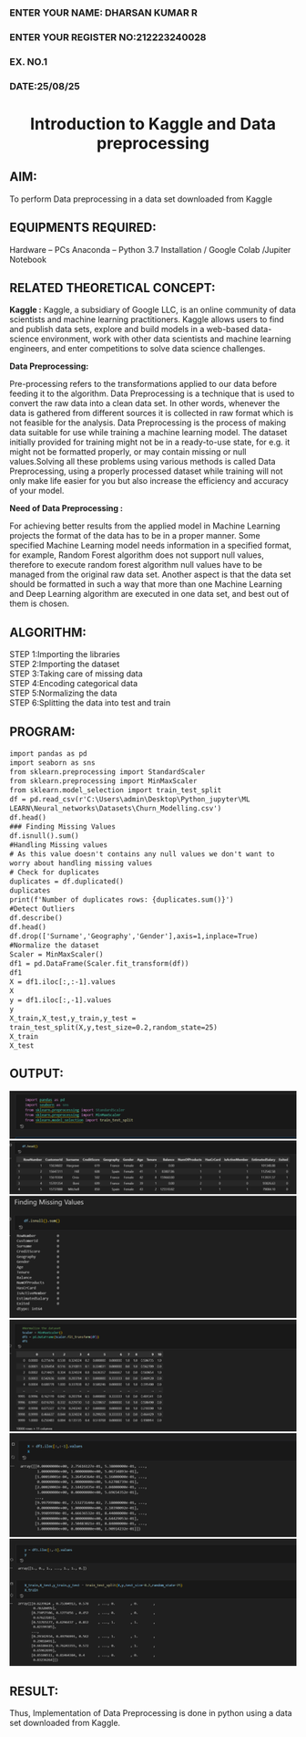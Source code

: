<H3>ENTER YOUR NAME: DHARSAN KUMAR R</H3>
<H3>ENTER YOUR REGISTER NO:212223240028</H3>
<H3>EX. NO.1</H3>
<H3>DATE:25/08/25</H3>
<H1 ALIGN =CENTER> Introduction to Kaggle and Data preprocessing</H1>

## AIM:

To perform Data preprocessing in a data set downloaded from Kaggle

## EQUIPMENTS REQUIRED:
Hardware – PCs
Anaconda – Python 3.7 Installation / Google Colab /Jupiter Notebook

## RELATED THEORETICAL CONCEPT:

**Kaggle :**
Kaggle, a subsidiary of Google LLC, is an online community of data scientists and machine learning practitioners. Kaggle allows users to find and publish data sets, explore and build models in a web-based data-science environment, work with other data scientists and machine learning engineers, and enter competitions to solve data science challenges.

**Data Preprocessing:**

Pre-processing refers to the transformations applied to our data before feeding it to the algorithm. Data Preprocessing is a technique that is used to convert the raw data into a clean data set. In other words, whenever the data is gathered from different sources it is collected in raw format which is not feasible for the analysis.
Data Preprocessing is the process of making data suitable for use while training a machine learning model. The dataset initially provided for training might not be in a ready-to-use state, for e.g. it might not be formatted properly, or may contain missing or null values.Solving all these problems using various methods is called Data Preprocessing, using a properly processed dataset while training will not only make life easier for you but also increase the efficiency and accuracy of your model.

**Need of Data Preprocessing :**

For achieving better results from the applied model in Machine Learning projects the format of the data has to be in a proper manner. Some specified Machine Learning model needs information in a specified format, for example, Random Forest algorithm does not support null values, therefore to execute random forest algorithm null values have to be managed from the original raw data set.
Another aspect is that the data set should be formatted in such a way that more than one Machine Learning and Deep Learning algorithm are executed in one data set, and best out of them is chosen.


## ALGORITHM:
STEP 1:Importing the libraries<BR>
STEP 2:Importing the dataset<BR>
STEP 3:Taking care of missing data<BR>
STEP 4:Encoding categorical data<BR>
STEP 5:Normalizing the data<BR>
STEP 6:Splitting the data into test and train<BR>

##  PROGRAM:
```
import pandas as pd
import seaborn as sns
from sklearn.preprocessing import StandardScaler
from sklearn.preprocessing import MinMaxScaler
from sklearn.model_selection import train_test_split
df = pd.read_csv(r'C:\Users\admin\Desktop\Python_jupyter\ML LEARN\Neural_networks\Datasets\Churn_Modelling.csv')
df.head()
### Finding Missing Values
df.isnull().sum()
#Handling Missing values
# As this value doesn't contains any null values we don't want to worry about handling missing values
# Check for duplicates
duplicates = df.duplicated()
duplicates
print(f'Number of duplicates rows: {duplicates.sum()}')    
#Detect Outliers
df.describe()
df.head()
df.drop(['Surname','Geography','Gender'],axis=1,inplace=True)
#Normalize the dataset
Scaler = MinMaxScaler()
df1 = pd.DataFrame(Scaler.fit_transform(df))
df1
X = df1.iloc[:,:-1].values
X
y = df1.iloc[:,-1].values
y
X_train,X_test,y_train,y_test = train_test_split(X,y,test_size=0.2,random_state=25)
X_train
X_test

```


## OUTPUT:
![alt text](image.png)
![alt text](image-1.png)
![alt text](image-2.png)
![alt text](image-3.png)
![alt text](image-4.png)
![alt text](image-5.png)

## RESULT:
Thus, Implementation of Data Preprocessing is done in python  using a data set downloaded from Kaggle.


